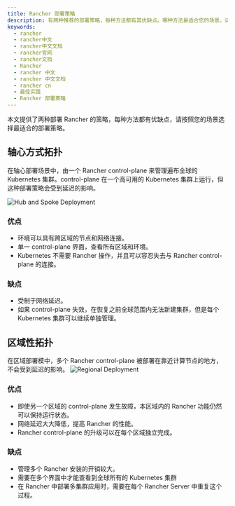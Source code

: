 ```yaml
---
title: Rancher 部署策略
description: 有两种推荐的部署策略，每种方法都有其优缺点。哪种方法最适合您的场景，请阅读更多信息。轴心方式拓扑，在这个部署场景中，有一个 Rancher control-plane来管理遍布全球的 Kubernetes 集群。control-plane将在一个高可用的 Kubernetes 集群上运行，但它将受到延迟的影响。区域性拓扑，在区域部署模型中，control-plane被部署在靠近计算节点的地方。
keywords:
  - rancher
  - rancher中文
  - rancher中文文档
  - rancher官网
  - rancher文档
  - Rancher
  - rancher 中文
  - rancher 中文文档
  - rancher cn
  - 最佳实践
  - Rancher 部署策略
---
```


本文提供了两种部署 Rancher 的策略，每种方法都有优缺点，请按照您的场景选择最适合的部署策略。

## 轴心方式拓扑

在轴心部署场景中，由一个 Rancher control-plane 来管理遍布全球的 Kubernetes 集群。control-plane 在一个高可用的 Kubernetes 集群上运行，但这种部署策略会受到延迟的影响。

![Hub and Spoke Deployment](/img/rancher/bpg/hub-and-spoke.png)

### 优点

- 环境可以具有跨区域的节点和网络连接。
- 单一 control-plane 界面，查看所有区域和环境。
- Kubernetes 不需要 Rancher 操作，并且可以容忍失去与 Rancher control-plane 的连接。

### 缺点

- 受制于网络延迟。
- 如果 control-plane 失效，在恢复之前全球范围内无法新建集群，但是每个 Kubernetes 集群可以继续单独管理。

## 区域性拓扑

在区域部署模中，多个 Rancher control-plane 被部署在靠近计算节点的地方，不会受到延迟的影响。
![Regional Deployment](/img/rancher/bpg/regional.png)

### 优点

- 即使另一个区域的 control-plane 发生故障，本区域内的 Rancher 功能仍然可以保持运行状态。
- 网络延迟大大降低，提高 Rancher 的性能。
- Rancher control-plane 的升级可以在每个区域独立完成。

### 缺点

- 管理多个 Rancher 安装的开销较大。
- 需要在多个界面中才能查看到全球所有的 Kubernetes 集群
- 在 Rancher 中部署多集群应用时，需要在每个 Rancher Server 中重复这个过程。
